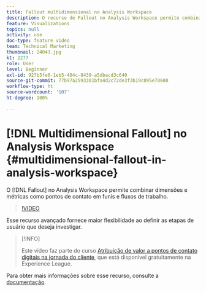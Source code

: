 ```yaml
---
title: Fallout multidimensional no Analysis Workspace
description: O recurso de Fallout no Analysis Workspace permite combinar dimensões e métricas como pontos de contato em funis e fluxos de trabalho.
feature: Visualizations
topics: null
activity: use
doc-type: feature video
team: Technical Marketing
thumbnail: 24043.jpg
kt: 2277
role: User
level: Beginner
exl-id: 927b5fe0-1eb5-404c-8439-a5dbacd3c640
source-git-commit: 77b97a2593301bfa4d2c72de3f3b19c095e70600
workflow-type: ht
source-wordcount: '107'
ht-degree: 100%

---
```


# [!DNL Multidimensional Fallout] no Analysis Workspace {#multidimensional-fallout-in-analysis-workspace}

O [!DNL Fallout] no Analysis Workspace permite combinar dimensões e métricas como pontos de contato em funis e fluxos de trabalho. 

>[!VIDEO](https://video.tv.adobe.com/v/24043/?quality=12)

Esse recurso avançado fornece maior flexibilidade ao definir as etapas de usuário que deseja investigar.

>[!INFO]
>
> Este vídeo faz parte do curso [Atribuição de valor a pontos de contato digitais na jornada do cliente](https://experienceleague.adobe.com/?recommended=Analytics-U-1-2020.2&amp;lang=pt-BR), que está disponível gratuitamente na Experience League.

Para obter mais informações sobre esse recurso, consulte a [documentação](https://experienceleague.adobe.com/docs/analytics/analyze/analysis-workspace/visualizations/fallout/configuring-interdimensional-fallout.html?lang=pt-BR).
